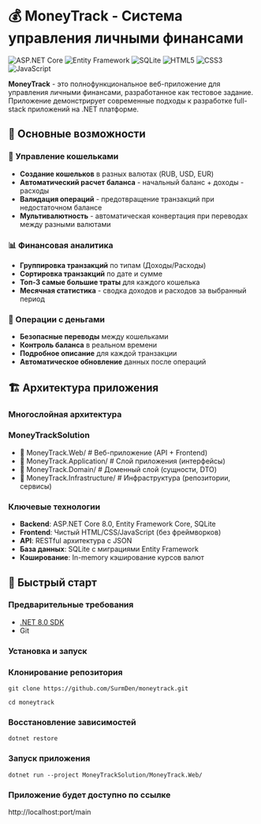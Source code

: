 # 💰 MoneyTrack - Система управления личными финансами

![ASP.NET Core](https://img.shields.io/badge/ASP.NET_Core-8.0-purple?style=for-the-badge&logo=.net)
![Entity Framework](https://img.shields.io/badge/Entity_Framework_Core-8.0-red?style=for-the-badge&logo=dotnet)
![SQLite](https://img.shields.io/badge/SQLite-3.x-blue?style=for-the-badge&logo=sqlite)
![HTML5](https://img.shields.io/badge/HTML5-E34F26?style=for-the-badge&logo=html5&logoColor=white)
![CSS3](https://img.shields.io/badge/CSS3-1572B6?style=for-the-badge&logo=css3&logoColor=white)
![JavaScript](https://img.shields.io/badge/JavaScript-F7DF1E?style=for-the-badge&logo=javascript&logoColor=black)

**MoneyTrack** - это полнофункциональное веб-приложение для управления личными финансами, разработанное как тестовое задание. Приложение демонстрирует современные подходы к разработке full-stack приложений на .NET платформе.

## 🎯 Основные возможности

### 💼 Управление кошельками
- **Создание кошельков** в разных валютах (RUB, USD, EUR)
- **Автоматический расчет баланса** - начальный баланс + доходы - расходы
- **Валидация операций** - предотвращение транзакций при недостаточном балансе
- **Мультивалютность** - автоматическая конвертация при переводах между разными валютами

### 📊 Финансовая аналитика
- **Группировка транзакций** по типам (Доходы/Расходы)
- **Сортировка транзакций** по дате и сумме
- **Топ-3 самые большие траты** для каждого кошелька
- **Месячная статистика** - сводка доходов и расходов за выбранный период

### 🔄 Операции с деньгами
- **Безопасные переводы** между кошельками
- **Контроль баланса** в реальном времени
- **Подробное описание** для каждой транзакции
- **Автоматическое обновление** данных после операций

## 🏗️ Архитектура приложения

### Многослойная архитектура
### MoneyTrackSolution
- 📁 MoneyTrack.Web/ # Веб-приложение (API + Frontend)
- 📁 MoneyTrack.Application/ # Слой приложения (интерфейсы)
- 📁 MoneyTrack.Domain/ # Доменный слой (сущности, DTO)
- 📁 MoneyTrack.Infrastructure/ # Инфраструктура (репозитории, сервисы)

### Ключевые технологии
- **Backend**: ASP.NET Core 8.0, Entity Framework Core, SQLite
- **Frontend**: Чистый HTML/CSS/JavaScript (без фреймворков)
- **API**: RESTful архитектура с JSON
- **База данных**: SQLite с миграциями Entity Framework
- **Кэширование**: In-memory кэширование курсов валют

## 🚀 Быстрый старт

### Предварительные требования
- [.NET 8.0 SDK](https://dotnet.microsoft.com/download/dotnet/8.0)
- Git

### Установка и запуск
### Клонирование репозитория
```
git clone https://github.com/SurmDen/moneytrack.git

cd moneytrack
```
### Восстановление зависимостей
```
dotnet restore
```
### Запуск приложения
```
dotnet run --project MoneyTrackSolution/MoneyTrack.Web/
```

### Приложение будет доступно по ссылке
http://localhost:port/main
